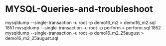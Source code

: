# MYSQL-Queries-and-troubleshoot

 mysqldump --single-transaction  -u root -p demo16_m2 > demo16_m2.sql
 1851  mysqldump --single-transaction -u root -p perform > perform.sql
 1852  mysqldump --single-transaction  -u root -p demo16_m2_25august > demo16_m2_25august.sql
